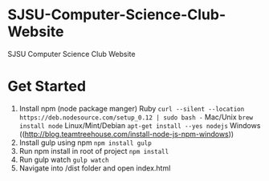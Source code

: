 # SJSU-Computer-Science-Club-Website
SJSU Computer Science Club Website

# Get Started
1. Install npm (node package manger) 
	Ruby
	```curl --silent --location https://deb.nodesource.com/setup_0.12 | sudo bash -```
	Mac/Unix
	```brew install node```
	Linux/Mint/Debian
	```apt-get install --yes nodejs```
	Windows
		((http://blog.teamtreehouse.com/install-node-js-npm-windows))
2. Install gulp using npm
	```npm install gulp```
3. Run npm install in root of project
	```npm install```
4. Run gulp watch
	```gulp watch```
5. Navigate into /dist folder and open index.html
